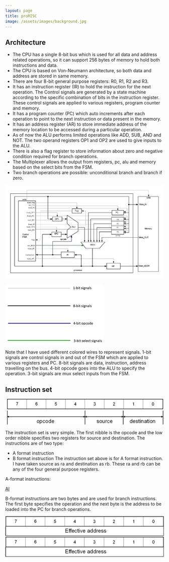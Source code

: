 ```yaml
---
layout: page
title: proRISC
image: /assets/images/background.jpg
---
```


## Architecture

* The CPU has a single 8-bit bus which is used for all data and address related operations, so it can support 256 bytes of memory to hold both instructions and data.
* The CPU is based on Von-Neumann architecture, so both data and address are stored in same memory.
* There are four 8-bit general purpose registers: R0, R1, R2 and R3.
* It has an instruction register (IR) to hold the instruction for the next operation. The Control signals are generated by a state machine according to the specific combination of bits in the instruction register. These control signals are applied to various registers, program counter and memory.
* It has a program counter (PC) which auto increments after each operation to point to the next instruction or data present in the memory.
* It has an address register (AR) to store immediate address of the memory location to be accessed during a particular operation.
* As of now the ALU performs limited operations like ADD, SUB, AND and NOT. The two operand registers OP1 and OP2 are used to give inputs to the ALU. 
* There is also a flag register to store information about zero and negative condition required for branch operations.
* The Multiplexer allows the output from registers, pc, alu and memory based on the select bits from the FSM.
* Two branch operations are possible: unconditional branch and branch if zero.

![proRISC](/assets/images/proRISC.jpg)

![wires](/assets/images/signals.jpg)               

Note that I have used different colored wires to represent signals. 1-bit signals are control signals in and out of  the FSM which are applied to various registers and PC.
8-bit signals are data, instruction, address travelling on the bus. 4-bit opcode goes into the ALU to specify the operation. 3-bit signals are mux select inputs from the FSM.

## Instruction set

![ISA](/assets/images/proRISC_Instruction_set.jpg)

The instruction set is very simple. The first nibble is the opcode and the low order nibble specifies two registers for source and destination. The instructions are of two type:
* A format instruction
* B format instruction
The instruction set above is for A format instruction. I have taken source as ra and destination as rb. These ra and rb can be any of the four general purpose registers.

A-format instructions:

[AI](/assets/images/AInstr.jpg)


B-format instructions are two bytes and are used for branch instructions. The first byte specifies the operation and the next byte is the address to be loaded into the PC for branch operations.


<img src="/assets/images/Binstrset.png" width="800" /> ![](/assets/images/Binstrset.png)
































